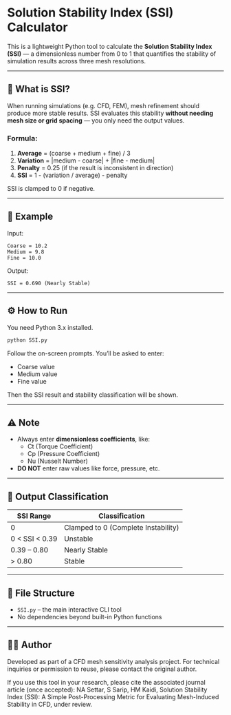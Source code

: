 # Solution Stability Index (SSI) Calculator

This is a lightweight Python tool to calculate the **Solution Stability Index (SSI)** — a dimensionless number from 0 to 1 that quantifies the stability of simulation results across three mesh resolutions.

---

## 🧠 What is SSI?

When running simulations (e.g. CFD, FEM), mesh refinement should produce more stable results. SSI evaluates this stability **without needing mesh size or grid spacing** — you only need the output values.

### Formula:
1. **Average** = (coarse + medium + fine) / 3
2. **Variation** = |medium - coarse| + |fine - medium|
3. **Penalty** = 0.25 (if the result is inconsistent in direction)
4. **SSI** = 1 - (variation / average) - penalty

SSI is clamped to 0 if negative.

---

## 🧪 Example

Input:
```
Coarse = 10.2
Medium = 9.8
Fine = 10.0
```

Output:
```
SSI = 0.690 (Nearly Stable)
```

---

## ⚙️ How to Run

You need Python 3.x installed.

```bash
python SSI.py
```

Follow the on-screen prompts. You’ll be asked to enter:
- Coarse value
- Medium value
- Fine value

Then the SSI result and stability classification will be shown.

---

## ⚠️ Note
- Always enter **dimensionless coefficients**, like:
  - Ct (Torque Coefficient)
  - Cp (Pressure Coefficient)
  - Nu (Nusselt Number)
- **DO NOT** enter raw values like force, pressure, etc.

---

## 📄 Output Classification

| SSI Range        | Classification                     |
|------------------|-------------------------------------|
| 0                | Clamped to 0 (Complete Instability) |
| 0 < SSI < 0.39   | Unstable                            |
| 0.39 – 0.80      | Nearly Stable                       |
| > 0.80           | Stable                              |

---

## 📁 File Structure

- `SSI.py` – the main interactive CLI tool
- No dependencies beyond built-in Python functions

---

## 👨‍🔬 Author

Developed as part of a CFD mesh sensitivity analysis project. For technical inquiries or permission to reuse, please contact the original author.

If you use this tool in your research, please cite the associated journal article (once accepted):
NA Settar, S Sarip, HM Kaidi, Solution Stability Index (SSI): A Simple Post-Processing Metric for Evaluating Mesh-Induced Stability in CFD, under review.
